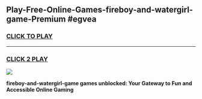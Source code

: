 
## Play-Free-Online-Games-fireboy-and-watergirl-game-Premium #egvea
<h3>
<a href="https://premium.freeplayer.one?title=fireboy-and-watergirl-game&ref=8M">CLICK TO PLAY</a></h3>
<hr>

<h3>
<a href="https://premium.freeplayer.one?title=fireboy-and-watergirl-game&ref=8M">CLICK 2 PLAY</a>
  
</h3>

<a href="https://premium.freeplayer.one?title=fireboy-and-watergirl-game&ref=8M"><img src="https://clearcache.store/games.png"></a>


**fireboy-and-watergirl-game games unblocked: Your Gateway to Fun and Accessible Online Gaming**
